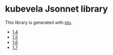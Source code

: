 # kubevela Jsonnet library

This library is generated with [`k8s`](https://github.com/jsonnet-libs/k8s).

- [1.4](1.4/README.md)
- [1.5](1.5/README.md)
- [1.6](1.6/README.md)
- [1.7](1.7/README.md)

